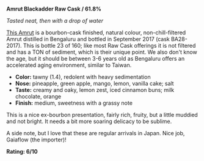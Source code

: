 ﻿**Amrut Blackadder Raw Cask / 61.8%**

*Tasted neat, then with a drop of water*

[This Amrut](https://www.whiskybase.com/whiskies/whisky/105022/amrut-nas-ba) is a bourbon-cask finished, natural colour, non-chill-filtered Amrut distilled in Bengaluru and bottled in September 2017 (cask BA28-2017).  This is bottle 23 of 160; like most Raw Cask offerings it is not filtered and has a TON of sediment, which is their unique point.  We also don't know the age, but it should be between 3-6 years old as Bengaluru offers an accelerated aging environment, similar to Taiwan.

* **Color:** tawny (1.4), redolent with heavy sedimentation
* **Nose:** pineapple, green apple, mango, lemon, vanilla cake; salt 
* **Taste:** creamy and oaky, lemon zest, iced cinnamon buns; milk chocolate, orange
* **Finish:** medium, sweetness with a grassy note

This is a nice ex-bourbon presentation, fairly rich, fruity, but a little muddied and not bright.  It needs a bit more soaring delicacy to be sublime.

A side note, but I love that these are regular arrivals in Japan.  Nice job, Gaiaflow (the importer)!

**Rating: 6/10**